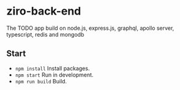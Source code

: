 # ziro-back-end

The TODO app build on node.js, express.js, graphql, apollo server, typescript, redis and mongodb

## Start

- `npm install` Install packages.
- `npm start` Run in development.
- `npm run build` Build.
